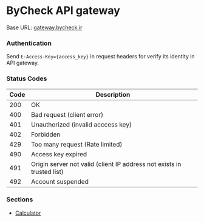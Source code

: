 # ByCheck API gateway
Base URL: [gateway.bycheck.ir](https://gateway.bycheck.ir)

### Authentication
Send ```E-Access-Key={access_key}``` in request headers for verify its identity in API gateway.

### Status Codes
| Code | Description                                                              |
| ---- | ------------------------------------------------------------------------ |
| 200  | OK                                                                       |
| 400  | Bad request (client error)                                               |
| 401  | Unauthorized (invalid acccess key)                                       |
| 402  | Forbidden                                                                |
| 429  | Too many request (Rate limited)                                          |
| 490  | Access key expired                                                       |
| 491  | Origin server not valid (client IP address not exists in trusted list)   |
| 492  | Account suspended                                                        |

### Sections
- [Calculator](/Calculator.md)
